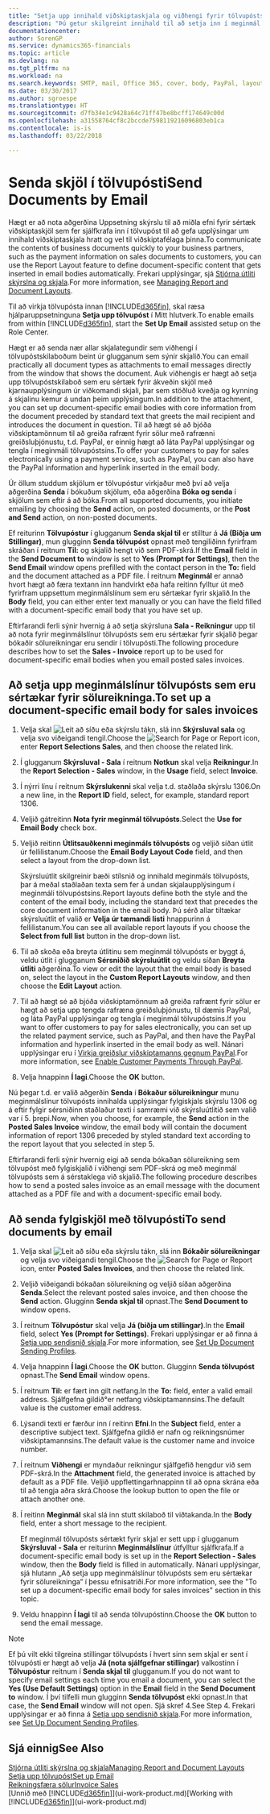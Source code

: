 ```yaml
---
title: "Setja upp innihald viðskiptaskjala og viðhengi fyrir tölvupóstskeyti | Microsoft Docs"
description: "Þú getur skilgreint innihald til að setja inn í meginmál tölvupóstskeytis, til dæmis PayPal tengil. Þú getur líka sett skjöl í viðhengi tölvupóstskeyta."
documentationcenter: 
author: SorenGP
ms.service: dynamics365-financials
ms.topic: article
ms.devlang: na
ms.tgt_pltfrm: na
ms.workload: na
ms.search.keywords: SMTP, mail, Office 365, cover, body, PayPal, layout
ms.date: 03/30/2017
ms.author: sgroespe
ms.translationtype: HT
ms.sourcegitcommit: d7fb34e1c9428a64c71ff47be8bcff174649c00d
ms.openlocfilehash: a31558764cf8c2bccde7598119216096803eb1ca
ms.contentlocale: is-is
ms.lasthandoff: 03/22/2018

---
```

# <a name="send-documents-by-email"></a><span data-ttu-id="58075-104">Senda skjöl í tölvupósti</span><span class="sxs-lookup"><span data-stu-id="58075-104">Send Documents by Email</span></span>
<span data-ttu-id="58075-105">Hægt er að nota aðgerðina Uppsetning skýrslu til að miðla efni fyrir sértæk viðskiptaskjöl sem fer sjálfkrafa inn í tölvupóst til að gefa upplýsingar um innihald viðskiptaskjala hratt og vel til viðskiptafélaga þinna.</span><span class="sxs-lookup"><span data-stu-id="58075-105">To communicate the contents of business documents quickly to your business partners, such as the payment information on sales documents to customers, you can use the Report Layout feature to define document-specific content that gets inserted in email bodies automatically.</span></span> <span data-ttu-id="58075-106">Frekari upplýsingar, sjá [Stjórna útliti skýrslna og skjala](ui-manage-report-layouts.md).</span><span class="sxs-lookup"><span data-stu-id="58075-106">For more information, see [Managing Report and Document Layouts](ui-manage-report-layouts.md).</span></span>

<span data-ttu-id="58075-107">Til að virkja tölvupósta innan [!INCLUDE[d365fin](includes/d365fin_md.md)], skal ræsa hjálparuppsetninguna **Setja upp tölvupóst** í Mitt hlutverk.</span><span class="sxs-lookup"><span data-stu-id="58075-107">To enable emails from within [!INCLUDE[d365fin](includes/d365fin_md.md)], start the **Set Up Email** assisted setup on the Role Center.</span></span>

<span data-ttu-id="58075-108">Hægt er að senda nær allar skjalategundir sem viðhengi í tölvupóstskilaboðum beint úr glugganum sem sýnir skjalið.</span><span class="sxs-lookup"><span data-stu-id="58075-108">You can email practically all document types as attachments to email messages directly from the window that shows the document.</span></span> <span data-ttu-id="58075-109">Auk viðhengis er hægt að setja upp tölvupóstskilaboð sem eru sértæk fyrir ákveðin skjöl með kjarnaupplýsingum úr viðkomandi skjali, þar sem stöðluð kveðja og kynning á skjalinu kemur á undan þeim upplýsingum.</span><span class="sxs-lookup"><span data-stu-id="58075-109">In addition to the attachment, you can set up document-specific email bodies with core information from the document preceded by standard text that greets the mail recipient and introduces the document in question.</span></span> <span data-ttu-id="58075-110">Til að hægt sé að bjóða viðskiptamönnum til að greiða rafrænt fyrir sölur með rafrænni greiðsluþjónustu, t.d. PayPal, er einnig hægt að láta PayPal upplýsingar og tengla í meginmáli tölvupóstsins.</span><span class="sxs-lookup"><span data-stu-id="58075-110">To offer your customers to pay for sales electronically using a payment service, such as PayPal, you can also have the PayPal information and hyperlink inserted in the email body.</span></span>

<span data-ttu-id="58075-111">Úr öllum studdum skjölum er tölvupóstur virkjaður með því að velja aðgerðina **Senda** í bókuðum skjölum, eða aðgerðina **Bóka og senda** í skjölum sem eftir á að bóka.</span><span class="sxs-lookup"><span data-stu-id="58075-111">From all supported documents, you initiate emailing by choosing the **Send** action, on posted documents, or the **Post and Send** action, on non-posted documents.</span></span>

<span data-ttu-id="58075-112">Ef reiturinn **Tölvupóstur** í glugganum **Senda skjal til** er stilltur á **Já (Biðja um Stillingar)**, mun glugginn **Senda tölvupóst** opnast með tengiliðinn fyrirfram skráðan í reitnum **Til:** og skjalið hengt við sem PDF-skrá.</span><span class="sxs-lookup"><span data-stu-id="58075-112">If the **Email** field in the **Send Document to** window is set to **Yes (Prompt for Settings)**, then the **Send Email** window opens prefilled with the contact person in the **To:** field and the document attached as a PDF file.</span></span> <span data-ttu-id="58075-113">Í reitnum **Meginmál** er annað hvort hægt að færa textann inn handvirkt eða hafa reitinn fylltur út með fyrirfram uppsettum meginmálslínum sem eru sértækar fyrir skjalið.</span><span class="sxs-lookup"><span data-stu-id="58075-113">In the **Body** field, you can either enter text manually or you can have the field filled with a document-specific email body that you have set up.</span></span>

<span data-ttu-id="58075-114">Eftirfarandi ferli sýnir hvernig á að setja skýrsluna **Sala - Reikningur** upp til að nota fyrir meginmálslínur tölvupósts sem eru sértækar fyrir skjalið þegar bókaðir sölureikningar eru sendir í tölvupósti.</span><span class="sxs-lookup"><span data-stu-id="58075-114">The following procedure describes how to set the **Sales - Invoice** report up to be used for document-specific email bodies when you email posted sales invoices.</span></span>

## <a name="to-set-up-a-document-specific-email-body-for-sales-invoices"></a><span data-ttu-id="58075-115">Að setja upp meginmálslínur tölvupósts sem eru sértækar fyrir sölureikninga.</span><span class="sxs-lookup"><span data-stu-id="58075-115">To set up a document-specific email body for sales invoices</span></span>
1. <span data-ttu-id="58075-116">Velja skal ![Leit að síðu eða skýrslu](media/ui-search/search_small.png "Leit að síðu eða skýrslu táknið") tákn, slá inn **Skýrsluval sala** og velja svo viðeigandi tengil.</span><span class="sxs-lookup"><span data-stu-id="58075-116">Choose the ![Search for Page or Report](media/ui-search/search_small.png "Search for Page or Report icon") icon, enter **Report Selections Sales**, and then choose the related link.</span></span>
2. <span data-ttu-id="58075-117">Í glugganum **Skýrsluval - Sala** í reitnum **Notkun** skal velja **Reikningur**.</span><span class="sxs-lookup"><span data-stu-id="58075-117">In the **Report Selection - Sales** window, in the **Usage** field, select **Invoice**.</span></span>
3. <span data-ttu-id="58075-118">Í nýrri línu í reitnum **Skýrslukenni** skal velja t.d. staðlaða skýrslu 1306.</span><span class="sxs-lookup"><span data-stu-id="58075-118">On a new line, in the **Report ID** field, select, for example, standard report 1306.</span></span>
4. <span data-ttu-id="58075-119">Veljið gátreitinn **Nota fyrir meginmál tölvupósts**.</span><span class="sxs-lookup"><span data-stu-id="58075-119">Select the **Use for Email Body** check box.</span></span>
5. <span data-ttu-id="58075-120">Veljið reitinn **Útlitsauðkenni meginmáls tölvupósts** og veljið síðan útlit úr fellilistanum.</span><span class="sxs-lookup"><span data-stu-id="58075-120">Choose the **Email Body Layout Code** field, and then select a layout from the drop-down list.</span></span>

    <span data-ttu-id="58075-121">Skýrsluútlit skilgreinir bæði stílsnið og innihald meginmáls tölvupósts, þar á meðal staðlaðan texta sem fer á undan skjalaupplýsingum í meginmáli tölvupóstsins.</span><span class="sxs-lookup"><span data-stu-id="58075-121">Report layouts define both the style and the content of the email body, including the standard text that precedes the core document information in the email body.</span></span> <span data-ttu-id="58075-122">Þú sérð allar tiltækar skýrsluútlit ef valið er **Velja úr tæmandi listi** hnappurinn á fellilistanum.</span><span class="sxs-lookup"><span data-stu-id="58075-122">You can see all available report layouts if you choose the **Select from full list** button in the drop-down list.</span></span>
6. <span data-ttu-id="58075-123">Til að skoða eða breyta útlitinu sem meginmál tölvupósts er byggt á, veldu útlit í glugganum **Sérsniðið skýrsluútlit** og veldu síðan **Breyta útliti** aðgerðina.</span><span class="sxs-lookup"><span data-stu-id="58075-123">To view or edit the layout that the email body is based on, select the layout in the **Custom Report Layouts** window, and then choose the **Edit Layout** action.</span></span>
7. <span data-ttu-id="58075-124">Til að hægt sé að bjóða viðskiptamönnum að greiða rafrænt fyrir sölur er hægt að setja upp tengda rafræna greiðsluþjónustu, til dæmis PayPal, og láta PayPal upplýsingar og tengla í meginmál tölvupóstsins.</span><span class="sxs-lookup"><span data-stu-id="58075-124">If you want to offer customers to pay for sales electronically, you can set up the related payment service, such as PayPal, and then have the PayPal information and hyperlink inserted in the email body as well.</span></span> <span data-ttu-id="58075-125">Nánari upplýsingar eru í [Virkja greiðslur viðskiptamanns gegnum PayPal](sales-how-enable-payment-service-extensions.md).</span><span class="sxs-lookup"><span data-stu-id="58075-125">For more information, see [Enable Customer Payments Through PayPal](sales-how-enable-payment-service-extensions.md).</span></span>
8. <span data-ttu-id="58075-126">Velja hnappinn **Í lagi**.</span><span class="sxs-lookup"><span data-stu-id="58075-126">Choose the **OK** button.</span></span>

<span data-ttu-id="58075-127">Nú þegar t.d. er valið aðgerðin **Senda** í **Bókaður sölureikningur** munu meginmálslínur tölvupósts innihalda upplýsingar fylgiskjals skýrslu 1306 og á eftir fylgir sérsniðinn staðlaður texti í samræmi við skýrsluútlitið sem valið var í 5. þrepi.</span><span class="sxs-lookup"><span data-stu-id="58075-127">Now, when you choose, for example, the **Send** action in the **Posted Sales Invoice** window, the email body will contain the document information of report 1306 preceded by styled standard text according to the report layout that you selected in step 5.</span></span>

<span data-ttu-id="58075-128">Eftirfarandi ferli sýnir hvernig eigi að senda bókaðan sölureikning sem tölvupóst með fylgiskjalið í viðhengi sem PDF-skrá og með meginmál tölvupósts sem á sérstaklega við skjalið.</span><span class="sxs-lookup"><span data-stu-id="58075-128">The following procedure describes how to send a posted sales invoice as an email message with the document attached as a PDF file and with a document-specific email body.</span></span>

## <a name="to-send-documents-by-email"></a><span data-ttu-id="58075-129">Að senda fylgiskjöl með tölvupósti</span><span class="sxs-lookup"><span data-stu-id="58075-129">To send documents by email</span></span>
1. <span data-ttu-id="58075-130">Velja skal ![Leit að síðu eða skýrslu](media/ui-search/search_small.png "Leit að síðu eða skýrslu táknið") tákn, slá inn **Bókaðir sölureikningar** og velja svo viðeigandi tengil.</span><span class="sxs-lookup"><span data-stu-id="58075-130">Choose the ![Search for Page or Report](media/ui-search/search_small.png "Search for Page or Report icon") icon, enter **Posted Sales Invoices**, and then choose the related link.</span></span>
2. <span data-ttu-id="58075-131">Veljið viðeigandi bókaðan sölureikning og veljið síðan aðgerðina **Senda**.</span><span class="sxs-lookup"><span data-stu-id="58075-131">Select the relevant posted sales invoice, and then choose the **Send** action.</span></span> <span data-ttu-id="58075-132">Glugginn **Senda skjal til** opnast.</span><span class="sxs-lookup"><span data-stu-id="58075-132">The **Send Document to** window opens.</span></span>
3. <span data-ttu-id="58075-133">Í reitnum **Tölvupóstur** skal velja **Já (biðja um stillingar)**.</span><span class="sxs-lookup"><span data-stu-id="58075-133">In the **Email** field, select **Yes (Prompt for Settings)**.</span></span> <span data-ttu-id="58075-134">Frekari upplýsingar er að finna á [Setja upp sendisnið skjala](sales-how-setup-document-send-profiles.md).</span><span class="sxs-lookup"><span data-stu-id="58075-134">For more information, see [Set Up Document Sending Profiles](sales-how-setup-document-send-profiles.md).</span></span>
4. <span data-ttu-id="58075-135">Velja hnappinn **Í lagi**.</span><span class="sxs-lookup"><span data-stu-id="58075-135">Choose the **OK** button.</span></span> <span data-ttu-id="58075-136">Glugginn **Senda tölvupóst** opnast.</span><span class="sxs-lookup"><span data-stu-id="58075-136">The **Send Email** window opens.</span></span>
5. <span data-ttu-id="58075-137">Í reitnum **Til:** er fært inn gilt netfang.</span><span class="sxs-lookup"><span data-stu-id="58075-137">In the **To:** field, enter a valid email address.</span></span> <span data-ttu-id="58075-138">Sjálfgefna gildið°er netfang viðskiptamannsins.</span><span class="sxs-lookup"><span data-stu-id="58075-138">The default value is the customer email address.</span></span>
6. <span data-ttu-id="58075-139">Lýsandi texti er færður inn í reitinn **Efni**.</span><span class="sxs-lookup"><span data-stu-id="58075-139">In the **Subject** field, enter a descriptive subject text.</span></span> <span data-ttu-id="58075-140">Sjálfgefna gildið er nafn og reikningsnúmer viðskiptamannsins.</span><span class="sxs-lookup"><span data-stu-id="58075-140">The default value is the customer name and invoice number.</span></span>
7. <span data-ttu-id="58075-141">Í reitnum **Viðhengi** er myndaður reikningur sjálfgefið hengdur við sem PDF-skrá.</span><span class="sxs-lookup"><span data-stu-id="58075-141">In the **Attachment** field, the generated invoice is attached by default as a PDF file.</span></span> <span data-ttu-id="58075-142">Veljið uppflettingarhnappinn til að opna skrána eða til að tengja aðra skrá.</span><span class="sxs-lookup"><span data-stu-id="58075-142">Choose the lookup button to open the file or attach another one.</span></span>
8. <span data-ttu-id="58075-143">Í reitinn **Meginmál** skal slá inn stutt skilaboð til viðtakanda.</span><span class="sxs-lookup"><span data-stu-id="58075-143">In the **Body** field, enter a short message to the recipient.</span></span>

    <span data-ttu-id="58075-144">Ef meginmál tölvupósts sértækt fyrir skjal er sett upp í glugganum **Skýrsluval - Sala** er reiturinn **Meginmálslínur** útfylltur sjálfkrafa.</span><span class="sxs-lookup"><span data-stu-id="58075-144">If a document-specific email body is set up in the **Report Selection - Sales** window, then the **Body** field is filled in automatically.</span></span> <span data-ttu-id="58075-145">Nánari upplýsingar, sjá hlutann „Að setja upp meginmálslínur tölvupósts sem eru sértækar fyrir sölureikninga“ í þessu efnisatriði.</span><span class="sxs-lookup"><span data-stu-id="58075-145">For more information, see the "To set up a document-specific email body for sales invoices" section in this topic.</span></span>
9. <span data-ttu-id="58075-146">Veldu hnappinn **Í lagi** til að senda tölvupóstinn.</span><span class="sxs-lookup"><span data-stu-id="58075-146">Choose the **OK** button to send the email message.</span></span>

> [!NOTE]  
>   <span data-ttu-id="58075-147">Ef þú vilt ekki tilgreina stillingar tölvupósts í hvert sinn sem skjal er sent í tölvupósti er hægt að velja **Já (nota sjálfgefnar stillingar)** valkostinn í **Tölvupóstur** reitnum í **Senda skjal til** glugganum.</span><span class="sxs-lookup"><span data-stu-id="58075-147">If you do not want to specify email settings each time you email a document, you can select the **Yes (Use Default Settings)** option in the **Email** field in the **Send Document to** window.</span></span> <span data-ttu-id="58075-148">Í því tilfelli mun glugginn **Senda tölvupóst** ekki opnast.</span><span class="sxs-lookup"><span data-stu-id="58075-148">In that case, the **Send Email** window will not open.</span></span> <span data-ttu-id="58075-149">Sjá skref 4.</span><span class="sxs-lookup"><span data-stu-id="58075-149">See Step 4.</span></span> <span data-ttu-id="58075-150">Frekari upplýsingar er að finna á [Setja upp sendisnið skjala](sales-how-setup-document-send-profiles.md).</span><span class="sxs-lookup"><span data-stu-id="58075-150">For more information, see [Set Up Document Sending Profiles](sales-how-setup-document-send-profiles.md).</span></span>

## <a name="see-also"></a><span data-ttu-id="58075-151">Sjá einnig</span><span class="sxs-lookup"><span data-stu-id="58075-151">See Also</span></span>
[<span data-ttu-id="58075-152">Stjórna útliti skýrslna og skjala</span><span class="sxs-lookup"><span data-stu-id="58075-152">Managing Report and Document Layouts</span></span>](ui-manage-report-layouts.md)  
[<span data-ttu-id="58075-153">Setja upp tölvupóst</span><span class="sxs-lookup"><span data-stu-id="58075-153">Set up Email</span></span>](madeira-how-setup-email.md)  
[<span data-ttu-id="58075-154">Reikningsfæra sölur</span><span class="sxs-lookup"><span data-stu-id="58075-154">Invoice Sales</span></span>](sales-how-invoice-sales.md)  
<span data-ttu-id="58075-155">[Unnið með [!INCLUDE[d365fin](includes/d365fin_md.md)]](ui-work-product.md)</span><span class="sxs-lookup"><span data-stu-id="58075-155">[Working with [!INCLUDE[d365fin](includes/d365fin_md.md)]](ui-work-product.md)</span></span>


